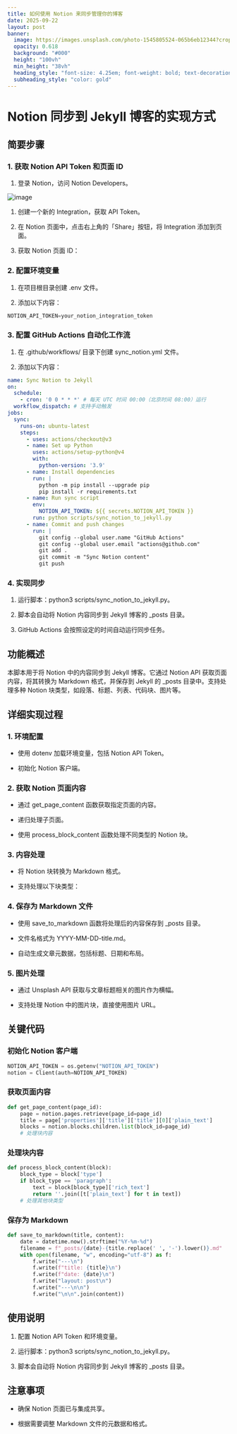 ```yaml
---
title: 如何使用 Notion 来同步管理你的博客
date: 2025-09-22
layout: post
banner:
  image: https://images.unsplash.com/photo-1545805524-065b6eb12344?crop=entropy&cs=tinysrgb&fit=max&fm=jpg&ixid=M3w2OTIwMzJ8MHwxfHJhbmRvbXx8fHx8fHx8fDE3NTg1NDUwMjl8&ixlib=rb-4.1.0&q=80&w=1080
  opacity: 0.618
  background: "#000"
  height: "100vh"
  min_height: "38vh"
  heading_style: "font-size: 4.25em; font-weight: bold; text-decoration: underline"
  subheading_style: "color: gold"
---
```


# Notion 同步到 Jekyll 博客的实现方式

## 简要步骤

### 1. 获取 Notion API Token 和页面 ID

1. 登录 Notion，访问 Notion Developers。

![image](https://prod-files-secure.s3.us-west-2.amazonaws.com/a7a0cc5a-89b9-4cda-8686-1fba0ca52f40/d19c1afe-dea5-4312-9333-786b0ba83054/image.png?X-Amz-Algorithm=AWS4-HMAC-SHA256&X-Amz-Content-Sha256=UNSIGNED-PAYLOAD&X-Amz-Credential=ASIAZI2LB46644PL22NE%2F20250922%2Fus-west-2%2Fs3%2Faws4_request&X-Amz-Date=20250922T124348Z&X-Amz-Expires=3600&X-Amz-Security-Token=IQoJb3JpZ2luX2VjEKX%2F%2F%2F%2F%2F%2F%2F%2F%2F%2FwEaCXVzLXdlc3QtMiJGMEQCIG94TtqD%2Feou8zNhfHTF2r4B1bylL2wGqSaFtb%2BO6a1yAiB18QDge%2BYUWb5UsUgbdABcktZfBwJjktWDhIy0zLlVYCr%2FAwguEAAaDDYzNzQyMzE4MzgwNSIMFB1RayHdi8vMdrp%2FKtwDiXyeBDFzM2KYYXD94Lavsne2ir8CuuPcj36K8CuNDsCIujndjidPc2ZihMDLr0AFbYycSSAjo7GBAjAUcrd4muTpvbCfA%2BSZEuvx%2FOpvab3b%2BNlMN1Eui%2F1Ohn%2BHE1KGi1EjGCSrQBcoQhjE2zy0DbnMHwTHUvpE00SzXU8OFALpeHPF1dDq7%2FHxaxib2Gg75Xebs3wJ2sVVanCzHCTjqDgq1rzMN1SDJMCOJLJ2MPnTq0ug64fqgDE%2BsrDBvEH%2BZD9%2FPijsZxOjr2JJVg3lmzH0fqziHWKu6vrAIuvkAw7nIw2CaNGOoIqtN63q6z454Z4LWzoesg%2Fn%2BJkW3c9t1C8V6D1vOjHU6w7wB3LwQZuI6wWnv6RT4IZfwJagQY7glNqwUX2B4VreqCizmGYDhnAeTH8fPiH%2F68k2WaitvYym8TkLMlglLGR6Trwoh1kNHARMti6E2TS%2BGYjSp8u3Lnhi%2FSQmlwvqaZIQNL5Rp9sXcQJr7%2FJgZW0X5rLnb700cz0O1QfIlxVa%2FhS5IWoJvKliijvyESfVUhepylZku%2F7%2BE8hNqiqtG%2BFHWTOlkjsR8urh4YE7hBPpYxyzRZzf3EtfOp8LGh7gWTgMIgKBchoB6jyf9vji%2FhLWrVYwzoPFxgY6pgF5zz4IVnWEmefBcnbu4nBtdaIxu0QU6%2FcMY3pkruPGD5Go%2BIDQHCvfJsQsIRta%2Ff2auh3BgRx1k%2BTzXx1WIMVms3U5ekfRPvNhkpnArlAcIaJY6NyCX2tOrFaDuQ9unbVHMeGKvhs7TzYEVZa11WrACGlK7urSFWjmvODG%2B255BGEzLTzqgKW0yvOD5vl5X0MJ9BfFBc06Ns%2BwQn6YmIjID5RKfCcl&X-Amz-Signature=dba3beb72cc68e51177ff5edaae13a30115215145b73e6a21080f63a7237fd27&X-Amz-SignedHeaders=host&x-amz-checksum-mode=ENABLED&x-id=GetObject)

1. 创建一个新的 Integration，获取 API Token。

1. 在 Notion 页面中，点击右上角的「Share」按钮，将 Integration 添加到页面。

1. 获取 Notion 页面 ID：


### 2. 配置环境变量

1. 在项目根目录创建 .env 文件。

1. 添加以下内容：

```javascript
NOTION_API_TOKEN=your_notion_integration_token
```

### 3. 配置 GitHub Actions 自动化工作流

1. 在 .github/workflows/ 目录下创建 sync_notion.yml 文件。

1. 添加以下内容：

```yaml
name: Sync Notion to Jekyll
on:
  schedule:
    - cron: '0 0 * * *' # 每天 UTC 时间 00:00（北京时间 08:00）运行
  workflow_dispatch: # 支持手动触发
jobs:
  sync:
    runs-on: ubuntu-latest
    steps:
      - uses: actions/checkout@v3
      - name: Set up Python
        uses: actions/setup-python@v4
        with:
          python-version: '3.9'
      - name: Install dependencies
        run: |
          python -m pip install --upgrade pip
          pip install -r requirements.txt
      - name: Run sync script
        env:
          NOTION_API_TOKEN: ${{ secrets.NOTION_API_TOKEN }}
        run: python scripts/sync_notion_to_jekyll.py
      - name: Commit and push changes
        run: |
          git config --global user.name "GitHub Actions"
          git config --global user.email "actions@github.com"
          git add .
          git commit -m "Sync Notion content"
          git push
```

### 4. 实现同步

1. 运行脚本：python3 scripts/sync_notion_to_jekyll.py。

1. 脚本会自动将 Notion 内容同步到 Jekyll 博客的 _posts 目录。

1. GitHub Actions 会按照设定的时间自动运行同步任务。

## 功能概述

本脚本用于将 Notion 中的内容同步到 Jekyll 博客。它通过 Notion API 获取页面内容，将其转换为 Markdown 格式，并保存到 Jekyll 的 _posts 目录中。支持处理多种 Notion 块类型，如段落、标题、列表、代码块、图片等。

## 详细实现过程

### 1. 环境配置

- 使用 dotenv 加载环境变量，包括 Notion API Token。

- 初始化 Notion 客户端。

### 2. 获取 Notion 页面内容

- 通过 get_page_content 函数获取指定页面的内容。

- 递归处理子页面。

- 使用 process_block_content 函数处理不同类型的 Notion 块。

### 3. 内容处理

- 将 Notion 块转换为 Markdown 格式。

- 支持处理以下块类型：


### 4. 保存为 Markdown 文件

- 使用 save_to_markdown 函数将处理后的内容保存到 _posts 目录。

- 文件名格式为 YYYY-MM-DD-title.md。

- 自动生成文章元数据，包括标题、日期和布局。

### 5. 图片处理

- 通过 Unsplash API 获取与文章标题相关的图片作为横幅。

- 支持处理 Notion 中的图片块，直接使用图片 URL。

## 关键代码

### 初始化 Notion 客户端

```python
NOTION_API_TOKEN = os.getenv("NOTION_API_TOKEN")
notion = Client(auth=NOTION_API_TOKEN)
```

### 获取页面内容

```python
def get_page_content(page_id):
    page = notion.pages.retrieve(page_id=page_id)
    title = page['properties']['title']['title'][0]['plain_text']
    blocks = notion.blocks.children.list(block_id=page_id)
    # 处理块内容
```

### 处理块内容

```python
def process_block_content(block):
    block_type = block['type']
    if block_type == 'paragraph':
        text = block[block_type]['rich_text']
        return ''.join([t['plain_text'] for t in text])
    # 处理其他块类型
```

### 保存为 Markdown

```python
def save_to_markdown(title, content):
    date = datetime.now().strftime("%Y-%m-%d")
    filename = f"_posts/{date}-{title.replace(' ', '-').lower()}.md"
    with open(filename, "w", encoding="utf-8") as f:
        f.write("---\n")
        f.write(f"title: {title}\n")
        f.write(f"date: {date}\n")
        f.write("layout: post\n")
        f.write("---\n\n")
        f.write("\n\n".join(content))
```

## 使用说明

1. 配置 Notion API Token 和环境变量。

1. 运行脚本：python3 scripts/sync_notion_to_jekyll.py。

1. 脚本会自动将 Notion 内容同步到 Jekyll 博客的 _posts 目录。

## 注意事项

- 确保 Notion 页面已与集成共享。

- 根据需要调整 Markdown 文件的元数据和格式。